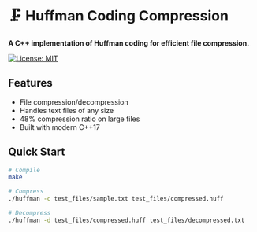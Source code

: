 # 🗜️ Huffman Coding Compression

**A C++ implementation of Huffman coding for efficient file compression.**

[![License: MIT](https://img.shields.io/badge/License-MIT-yellow.svg)](https://opensource.org/licenses/MIT)

## Features
- File compression/decompression
- Handles text files of any size
- 48% compression ratio on large files
- Built with modern C++17

## Quick Start
```bash
# Compile
make

# Compress
./huffman -c test_files/sample.txt test_files/compressed.huff

# Decompress
./huffman -d test_files/compressed.huff test_files/decompressed.txt
